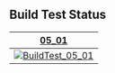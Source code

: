 ## Build Test Status
| [05_01](https://github.com/Souto-Naitou/PG3/tree/05_01) |
|:---:|
|[![BuildTest_05_01](https://github.com/Souto-Naitou/PG3/actions/workflows/05_01.yml/badge.svg?branch=05_01)](https://github.com/Souto-Naitou/PG3/actions/workflows/05_01.yml)|
